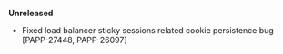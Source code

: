 **Unreleased**

* Fixed load balancer sticky sessions related cookie persistence bug [PAPP-27448, PAPP-26097]

